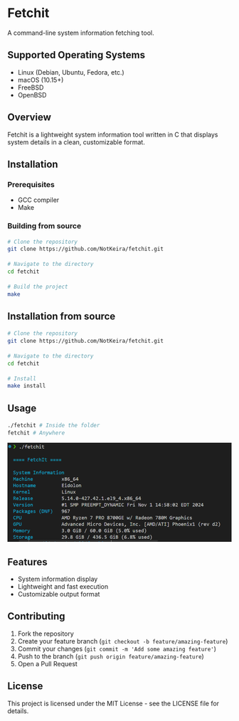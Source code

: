 # Fetchit

A command-line system information fetching tool.


## Supported Operating Systems
- Linux (Debian, Ubuntu, Fedora, etc.)
- macOS (10.15+)
- FreeBSD
- OpenBSD

## Overview

Fetchit is a lightweight system information tool written in C that displays system details in a clean, customizable format.

## Installation

### Prerequisites
- GCC compiler
- Make

### Building from source
```bash
# Clone the repository
git clone https://github.com/NotKeira/fetchit.git

# Navigate to the directory
cd fetchit

# Build the project
make
```

## Installation from source

```bash
# Clone the repository
git clone https://github.com/NotKeira/fetchit.git

# Navigate to the directory
cd fetchit

# Install
make install
```

## Usage

```bash
./fetchit # Inside the folder
fetchit # Anywhere
```

![example](assets/demo.png)

## Features

- System information display
- Lightweight and fast execution
- Customizable output format

## Contributing

1. Fork the repository
2. Create your feature branch (`git checkout -b feature/amazing-feature`)
3. Commit your changes (`git commit -m 'Add some amazing feature'`)
4. Push to the branch (`git push origin feature/amazing-feature`)
5. Open a Pull Request

## License

This project is licensed under the MIT License - see the LICENSE file for details.